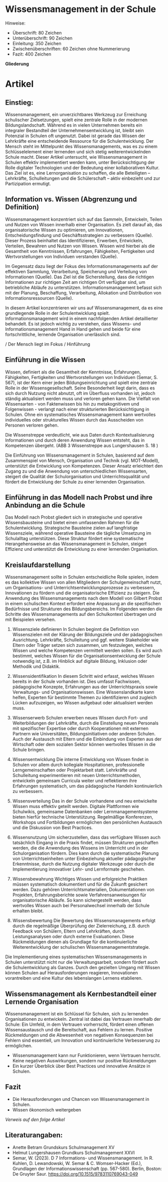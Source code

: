 # Wissensmanagement in der Schule 

Hinweise:
- Überschrift: 80 Zeichen
- Unterüberschrift: 90 Zeichen
- Einleitung: 350 Zeichen
- Zwischenüberschriften: 60 Zeichen ohne Nummerierung
- Fazit: 400 Zeichen

**Gliederung**

# Artikel

## Einstieg: 

Wissensmanagement, ein unverzichtbares Werkzeug zur Erreichung schulischer Zielsetzungen, spielt eine zentrale Rolle in der modernen Bildungslandschaft. Während es in vielen Unternehmen bereits ein integraler Bestandteil der Unternehmensentwicklung ist, bleibt sein Potenzial in Schulen oft ungenutzt. Dabei ist gerade das Wissen der Lehrkräfte eine entscheidende Ressource für die Schulentwicklung. Der Mensch steht im Mittelpunkt des Wissensmanagements, was es zu einem Schlüsselelement einer lernenden und sich stetig weiterentwickelnden Schule macht. Dieser Artikel untersucht, wie Wissensmanagement in Schulen effektiv implementiert werden kann, unter Berücksichtigung der Rolle digitaler Technologien und der Bedeutung einer kollaborativen Kultur. Das Ziel ist es, eine Lernorganisation zu schaffen, die alle Beteiligten – Lehrkräfte, Schulleitungen und die Schülerschaft – aktiv einbezieht und zur Partizipation ermutigt.

## Information vs. Wissen (Abgrenzung und Definition)

Wissensmanagement konzentriert sich auf das Sammeln, Entwickeln, Teilen und Nutzen von Wissen innerhalb einer Organisation. Es zielt darauf ab, das organisatorische Wissen zu optimieren, um Innovationen, Entscheidungsfindung und Geschäftsstrategien zu verbessern (Quelle). Dieser Prozess beinhaltet das Identifizieren, Erwerben, Entwickeln, Verteilen, Bewahren und Nutzen von Wissen. Wissen wird hierbei als die Gesamtheit von Kenntnissen, Erfahrungen, Fähigkeiten, Fertigkeiten und Wertvorstellungen von Individuen verstanden (Quelle). 

Im Gegensatz dazu liegt der Fokus des Informationsmanagements auf der effektiven Sammlung, Verarbeitung, Speicherung und Verteilung von Informationen (Quelle). Das Ziel ist die Sicherstellung, dass die richtigen Informationen zur richtigen Zeit am richtigen Ort verfügbar sind, um betriebliche Abläufe zu unterstützen. Informationsmanagement befasst sich mit der Planung, Beschaffung, Verarbeitung, Allokation und Distribution von Informationsressourcen (Quelle). 

In diesem Artikel konzentrieren wir uns auf Wissensmanagement, da es eine grundlegende Rolle in der Schulentwicklung spielt. Informationsmanagement wird in einem nachfolgenden Artikel detaillierter behandelt. Es ist jedoch wichtig zu verstehen, dass Wissens- und Informationsmanagement Hand in Hand gehen und beide für eine fortschrittliche, lernende Organisation unerlässlich sind. 

/ Der Mensch liegt im Fokus
/ Hinführung

## Einführung in die Wissen

Wissen, definiert als die Gesamtheit der Kenntnisse, Erfahrungen, Fähigkeiten, Fertigkeiten und Wertvorstellungen von Individuen (Semar, S. 567), ist der Kern einer jeden Bildungseinrichtung und spielt eine zentrale Rolle in der Wissensgesellschaft. Seine Besonderheit liegt darin, dass es sich durch Nutzung nicht abnutzt, oft im Überfluss vorhanden ist, jedoch ständig aktualisiert werden muss und verloren gehen kann. Die Vielfalt von Wissensarten - von Faktenwissen bis hin zu metakognitivem und Folgenwissen - verlangt nach einer strukturierten Berücksichtigung in Schulen. Ohne ein systematisches Wissensmanagement kann wertvolles individuelles oder strukturelles Wissen durch das Ausscheiden von Personen verloren gehen.

Die Wissenstreppe verdeutlicht, wie aus Daten durch Kontextualisierung Informationen und durch deren Anwendung Wissen entsteht, das in Kompetenzen übergeht.
(ABB 3 Wissenstreppe aus Lungershausen S. 18 )

Die Einführung von Wissensmanagement in Schulen, basierend auf dem Zusammenspiel von Mensch, Organisation und Technik (vgl. MOT-Modell), unterstützt die Entwicklung von Kompetenzen. Dieser Ansatz erleichtert den Zugang zu und die Anwendung von unterschiedlichen Wissensarten, steigert die Qualität der Schulorganisation und Unterrichtsqualität und fördert die Entwicklung der Schule zu einer lernenden Organisation.

## Einführung in das Modell nach Probst und ihre Anbindung an die Schule 

Das Modell nach Probst gliedert sich in strategische und operative Wissensbausteine und bietet einen umfassenden Rahmen für die Schulentwicklung. Strategische Bausteine zielen auf langfristige Wissensziele, während operative Bausteine die tägliche Umsetzung im Schulalltag unterstützen. Diese Struktur fördert eine systematische Herangehensweise an das Wissensmanagement in Schulen, steigert Effizienz und unterstützt die Entwicklung zu einer lernenden Organisation.

## Kreislaufdarstellung

Wissensmanagement sollte in Schulen entscheidliche Rolle spielen, indem es das kollektive Wissen von allen Mitgliedern der Schulgemeinschaft nutzt, um Organisations- und Unterrichtsentwicklungsprozesse zu verbessern, Innovationen zu fördern und die organisatorische Effizienz zu steigern. Die Anwendung des Wissensmanagements nach dem Modell von Gilbert Probst in einem schulischen Kontext erfordert eine Anpassung an die spezifischen Bedürfnisse und Strukturen des Bildungsbereichs. Im Folgenden werden die Schritte des Wissensmanagements auf den Schulkontext übertragen und mit Beispielen versehen.

1. Wissensziele definieren
In Schulen beginnt die Definition von Wissenszielen mit der Klärung der Bildungsziele und der pädagogischen Ausrichtung. Lehrkräfte, Schulleitung und ggf. weitere Stakeholder wie Eltern oder Träger setzen sich zusammen, um festzulegen, welches Wissen und welche Kompetenzen vermittelt werden sollen. Es wird auch bestimmt, welches Wissen für die Organisationsentwicklung der Schule notwendig ist, z.B. im Hinblick auf digitale Bildung, Inklusion oder Methodik und Didaktik.

2. Wissensidentifikation
In diesem Schritt wird erfasst, welches Wissen bereits in der Schule vorhanden ist. Dies umfasst Fachwissen, pädagogische Konzepte, Erfahrungen aus der Unterrichtspraxis sowie Verwaltungs- und Organisationswissen. Eine Wissenslandkarte kann helfen, Experten für bestimmte Themen zu identifizieren und zugleich Lücken aufzuzeigen, wo Wissen aufgebaut oder aktualisiert werden muss.

3. Wissenserwerb
Schulen erwerben neues Wissen durch Fort- und Weiterbildungen der Lehrkräfte, durch die Einstellung neuen Personals mit spezifischer Expertise oder durch Kooperationen mit externen Partnern wie Universitäten, Bildungsinitiativen oder anderen Schulen. Auch der Austausch mit Eltern und die Einbindung von Experten aus der Wirtschaft oder dem sozialen Sektor können wertvolles Wissen in die Schule bringen.

4. Wissensentwicklung
Die interne Entwicklung von Wissen findet in Schulen vor allem durch kollegiale Hospitationen, professionelle Lerngemeinschaften oder Projektarbeit statt. Lehrkräfte und Schulleitung experimentieren mit neuen Unterrichtsmethoden, entwickeln gemeinsam Curricula weiter und reflektieren ihre Erfahrungen systematisch, um das pädagogische Handeln kontinuierlich zu verbessern.

5. Wissensverteilung
Das in der Schule vorhandene und neu entwickelte Wissen muss effektiv geteilt werden. Digitale Plattformen wie Schulwikis, gemeinsame Datenbanken oder Lernmanagementsysteme bieten hierfür technische Unterstützung. Regelmäßige Konferenzen, Workshops und Fortbildungen ermöglichen den persönlichen Austausch und die Diskussion von Best Practices.

6. Wissensnutzung
Um sicherzustellen, dass das verfügbare Wissen auch tatsächlich Eingang in die Praxis findet, müssen Strukturen geschaffen werden, die die Anwendung des Wissens im Unterricht und in der Schulorganisation fördern. Dies kann durch die systematische Planung von Unterrichtseinheiten unter Einbeziehung aktueller pädagogischer Erkenntnisse, durch die Nutzung digitaler Werkzeuge oder durch die Implementierung innovativer Lehr- und Lernformate geschehen.

7. Wissensbewahrung
Wichtiges Wissen und erfolgreiche Praktiken müssen systematisch dokumentiert und für die Zukunft gesichert werden. Dazu gehören Unterrichtsmaterialien, Dokumentationen von Projekten, Erfahrungsberichte sowie Verfahrensanweisungen für organisatorische Abläufe. So kann sichergestellt werden, dass wertvolles Wissen auch bei Personalwechsel innerhalb der Schule erhalten bleibt.

8. Wissensbewertung
Die Bewertung des Wissensmanagements erfolgt durch die regelmäßige Überprüfung der Zielerreichung, z.B. durch Feedback von Schülern, Eltern und Lehrkräften, durch Leistungsanalysen oder durch externe Evaluationen. Diese Rückmeldungen dienen als Grundlage für die kontinuierliche Weiterentwicklung der schulischen Wissensmanagementstrategie.

Die Implementierung eines systematischen Wissensmanagements in Schulen unterstützt nicht nur die Verwaltungsarbeit, sondern fördert auch die Schulentwicklung als Ganzes. Durch den gezielten Umgang mit Wissen können Schulen auf Herausforderungen reagieren, Innovationen vorantreiben und eine Kultur des lebenslangen Lernens etablieren.

## Wissensmanagement als Kernbestandteil einer Lernende Organisation

Wissensmanagement ist ein Schlüssel für Schulen, sich zu lernenden Organisationen zu entwickeln. Zentral ist dabei das Vertrauen innerhalb der Schule: Ein Umfeld, in dem Vertrauen vorherrscht, fördert einen offenen Wissensaustausch und die Bereitschaft, aus Fehlern zu lernen. Positive Rückmeldungen und die Abwesenheit von negativen Konsequenzen bei Fehlern sind essentiell, um Innovation und kontinuierliche Verbesserung zu ermöglichen.


- Wissensmanagement kann nur Funktionieren, wenn Vertrauen herrscht. Keine negativen Auswirkungen, sondern nur positive Rückmeldungen 
- Ein kurzer Überblick über Best Practices und innovative Ansätze in Schulen.


## Fazit
- Die Herausforderungen und Chancen von Wissensmanagement in Schulen.
 - Wissen ökonomisch weitergeben

_Verweis auf den folge Artikel_

## Literaturangaben: 

- Anette Betram Grundskurs Schulmanagement XV
- Helmut Lungershausen Grundkurs Schulmanagement XXVI
- Semar, W. (2023). D 7 Informations- und Wissensmanagement. In R. Kuhlen, D. Lewandowski, W. Semar & C. Womser-Hacker (Ed.), Grundlagen der Informationswissenschaft (pp. 567-580). Berlin, Boston: De Gruyter Saur. https://doi.org/10.1515/9783110769043-049